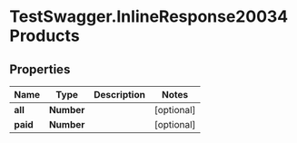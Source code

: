 # TestSwagger.InlineResponse20034Products

## Properties

Name | Type | Description | Notes
------------ | ------------- | ------------- | -------------
**all** | **Number** |  | [optional] 
**paid** | **Number** |  | [optional] 


